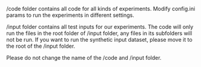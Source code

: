 /code folder contains all code for all kinds of experiments.
Modify config.ini params to run the experiments in different settings.

/input folder contains all test inputs for our experiments.
The code will only run the files in the root folder of /input folder, any files in its subfolders will not be run. If you want to run the synthetic input dataset, please move it to the root of the /input folder.

Please do not change the name of the /code and /input folder.
